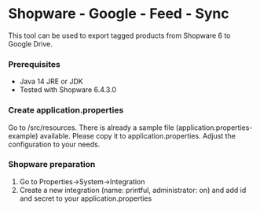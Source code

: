 # Shopware - Google - Feed - Sync
This tool can be used to export tagged products from Shopware 6 to Google Drive.


### Prerequisites
- Java 14 JRE or JDK
- Tested with Shopware 6.4.3.0

### Create application.properties
Go to /src/resources.
There is already a sample file (application.properties-example) available. Please 
copy it to application.properties. Adjust the configuration to your needs.


### Shopware preparation
1. Go to Properties->System->Integration
2. Create a new integration (name: printful, administrator: on) and add id and secret to your application.properties